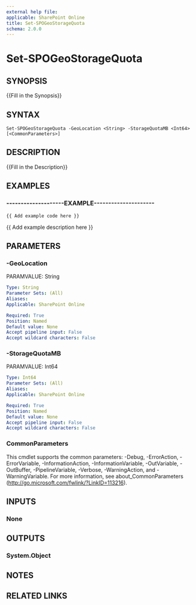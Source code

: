```yaml
---
external help file: 
applicable: SharePoint Online
title: Set-SPOGeoStorageQuota
schema: 2.0.0
---
```


# Set-SPOGeoStorageQuota

## SYNOPSIS
{{Fill in the Synopsis}}


## SYNTAX

```
Set-SPOGeoStorageQuota -GeoLocation <String> -StorageQuotaMB <Int64> [<CommonParameters>]
```

## DESCRIPTION
{{Fill in the Description}}


## EXAMPLES

### --------------------EXAMPLE---------------------
```
{{ Add example code here }}
```

{{ Add example description here }}


## PARAMETERS

### -GeoLocation
PARAMVALUE: String


```yaml
Type: String
Parameter Sets: (All)
Aliases: 
Applicable: SharePoint Online

Required: True
Position: Named
Default value: None
Accept pipeline input: False
Accept wildcard characters: False
```

### -StorageQuotaMB
PARAMVALUE: Int64


```yaml
Type: Int64
Parameter Sets: (All)
Aliases: 
Applicable: SharePoint Online

Required: True
Position: Named
Default value: None
Accept pipeline input: False
Accept wildcard characters: False
```

### CommonParameters
This cmdlet supports the common parameters: -Debug, -ErrorAction, -ErrorVariable, -InformationAction, -InformationVariable, -OutVariable, -OutBuffer, -PipelineVariable, -Verbose, -WarningAction, and -WarningVariable. For more information, see about_CommonParameters (http://go.microsoft.com/fwlink/?LinkID=113216).

## INPUTS

### None

## OUTPUTS

### System.Object

## NOTES

## RELATED LINKS
